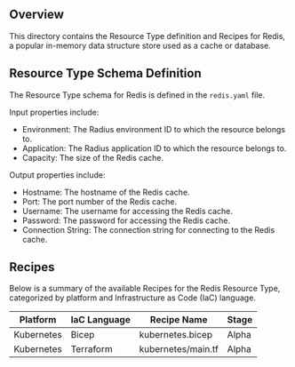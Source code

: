 ## Overview

This directory contains the Resource Type definition and Recipes for Redis, a popular in-memory data structure store used as a cache or database.

## Resource Type Schema Definition

The Resource Type schema for Redis is defined in the `redis.yaml` file. 

Input properties include:
- Environment: The Radius environment ID to which the resource belongs to.
- Application: The Radius application ID to which the resource belongs to.
- Capacity: The size of the Redis cache.

Output properties include:
- Hostname: The hostname of the Redis cache.
- Port: The port number of the Redis cache.
- Username: The username for accessing the Redis cache.
- Password: The password for accessing the Redis cache.
- Connection String: The connection string for connecting to the Redis cache.

## Recipes

Below is a summary of the available Recipes for the Redis Resource Type, categorized by platform and Infrastructure as Code (IaC) language. 

|Platform| IaC Language| Recipe Name | Stage |
|---|---|---|---|
| Kubernetes | Bicep | kubernetes.bicep | Alpha |
| Kubernetes | Terraform | kubernetes/main.tf | Alpha |
